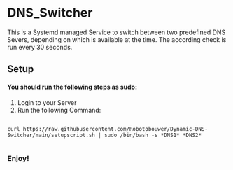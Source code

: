 # DNS_Switcher

This is a Systemd managed Service to switch between two predefined DNS Severs, depending on which is available at the time.
The according check is run every 30 seconds.

## Setup
#### You should run the following steps as sudo: 

1. Login to your Server 
2. Run the following Command: 

<code>
curl https://raw.githubusercontent.com/Robotobouwer/Dynamic-DNS-Switcher/main/setupscript.sh | sudo /bin/bash -s *DNS1* *DNS2*
 
</code>


### Enjoy!

